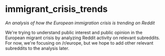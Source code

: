 # immigrant_crisis_trends

<em> An analysis of how the European immigration crisis is trending on Reddit</em>

We're trying to understand public interest and public opinion in the European migrant crisis by analyzing Reddit activity on relevant subreddits. For now, we're focusing on /r/europe, but we hope to add other relevant subreddits to the analysis later.

